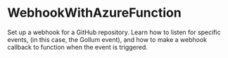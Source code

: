 # WebhookWithAzureFunction
Set up a webhook for a GitHub repository. Learn how to listen for specific events, (in this case, the Gollum event), and how to make a webhook callback to function when the event is triggered.
